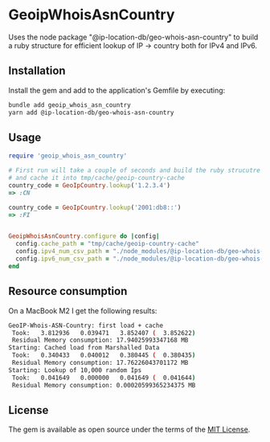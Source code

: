 # GeoipWhoisAsnCountry

Uses the node package "@ip-location-db/geo-whois-asn-country" to build a ruby structure for efficient lookup of IP -> country both for IPv4 and IPv6.


## Installation

Install the gem and add to the application's Gemfile by executing:

```bash
bundle add geoip_whois_asn_country
yarn add @ip-location-db/geo-whois-asn-country
```


## Usage



```ruby
require 'geoip_whois_asn_country'

# First run will take a couple of seconds and build the ruby strucutre
# and cache it into tmp/cache/geoip-country-cache
country_code = GeoIpCountry.lookup('1.2.3.4')
=> :CN

country_code = GeoIpCountry.lookup('2001:db8::')
=> :FI


GeoipWhoisAsnCountry.configure do |config|
  config.cache_path = "tmp/cache/geoip-country-cache"
  config.ipv4_num_csv_path = "./node_modules/@ip-location-db/geo-whois-asn-country/geo-whois-asn-country-ipv4-num.csv"
  config.ipv6_num_csv_path = "./node_modules/@ip-location-db/geo-whois-asn-country/geo-whois-asn-country-ipv6-num.csv"
end
```


## Resource consumption

On a MacBook M2 I get the following results:

```bash
GeoIP-Whois-ASN-Country: first load + cache
 Took:   3.812936   0.039471   3.852407 (  3.852622)
 Residual Memory consumption: 17.94025993347168 MB
Starting: Cached load from Marshalled Data
 Took:   0.340433   0.040012   0.380445 (  0.380435)
 Residual Memory consumption: 17.76226043701172 MB
Starting: Lookup of 10,000 random Ips
 Took:   0.041649   0.000000   0.041649 (  0.041644)
 Residual Memory consumption: 0.00020599365234375 MB
```


## License

The gem is available as open source under the terms of the [MIT License](https://opensource.org/licenses/MIT).
